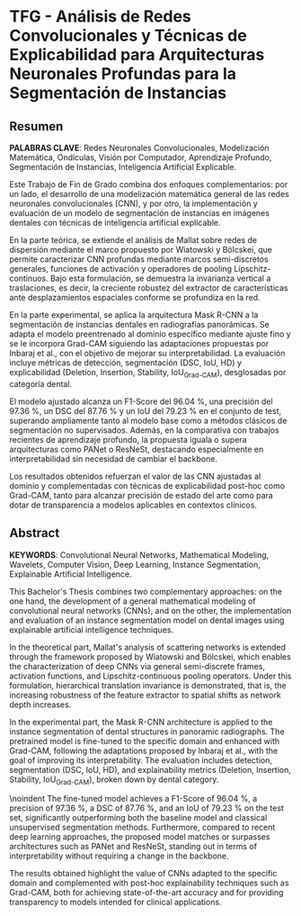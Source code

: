 # TFG - Análisis de Redes Convolucionales y Técnicas de Explicabilidad para Arquitecturas Neuronales Profundas para la Segmentación de Instancias

## Resumen

**PALABRAS CLAVE**: Redes Neuronales Convolucionales, Modelización Matemática, Ondículas, Visión por Computador, Aprendizaje Profundo, Segmentación de Instancias, Inteligencia Artificial Explicable.

Este Trabajo de Fin de Grado combina dos enfoques complementarios: por un lado, el desarrollo de una modelización matemática general de las redes neuronales convolucionales (CNN), y por otro, la implementación y evaluación de un modelo de segmentación de instancias en imágenes dentales con técnicas de inteligencia artificial explicable.

En la parte teórica, se extiende el análisis de Mallat sobre redes de dispersión mediante el marco propuesto por Wiatowski y Bölcskei, que permite caracterizar CNN profundas mediante marcos semi-discretos generales, funciones de activación y operadores de pooling Lipschitz-continuos. Bajo esta formulación, se demuestra la invarianza vertical a traslaciones, es decir, la creciente robustez del extractor de características ante desplazamientos espaciales conforme se profundiza en la red.

En la parte experimental, se aplica la arquitectura Mask R-CNN a la segmentación de instancias dentales en radiografías panorámicas. Se adapta el modelo preentrenado al dominio específico mediante ajuste fino y se le incorpora Grad-CAM siguiendo las adaptaciones propuestas por Inbaraj et al., con el objetivo de mejorar su interpretabilidad. La evaluación incluye métricas de detección, segmentación (DSC, IoU, HD) y explicabilidad (Deletion, Insertion, Stability, $\text{IoU}_{\text{Grad-CAM}}$), desglosadas por categoría dental.

El modelo ajustado alcanza un F1-Score del 96.04 %, una precisión del 97.36 %, un DSC del 87.76 % y un IoU del 79.23 % en el conjunto de test, superando ampliamente tanto al modelo base como a métodos clásicos de segmentación no supervisados. Además, en la comparativa con trabajos recientes de aprendizaje profundo, la propuesta iguala o supera arquitecturas como PANet o ResNeSt, destacando especialmente en interpretabilidad sin necesidad de cambiar el backbone.

Los resultados obtenidos refuerzan el valor de las CNN ajustadas al dominio y complementadas con técnicas de explicabilidad post-hoc como Grad-CAM, tanto para alcanzar precisión de estado del arte como para dotar de transparencia a modelos aplicables en contextos clínicos.

## Abstract

**KEYWORDS**: Convolutional Neural Networks, Mathematical Modeling, Wavelets, Computer Vision, Deep Learning, Instance Segmentation, Explainable Artificial Intelligence.

This Bachelor's Thesis combines two complementary approaches: on the one hand, the development of a general mathematical modeling of convolutional neural networks (CNNs), and on the other, the implementation and evaluation of an instance segmentation model on dental images using explainable artificial intelligence techniques.

In the theoretical part, Mallat's analysis of scattering networks is extended through the framework proposed by Wiatowski and Bölcskei, which enables the characterization of deep CNNs via general semi-discrete frames, activation functions, and Lipschitz-continuous pooling operators. Under this formulation, hierarchical translation invariance is demonstrated, that is, the increasing robustness of the feature extractor to spatial shifts as network depth increases.

In the experimental part, the Mask R-CNN architecture is applied to the instance segmentation of dental structures in panoramic radiographs. The pretrained model is fine-tuned to the specific domain and enhanced with Grad-CAM, following the adaptations proposed by Inbaraj et al., with the goal of improving its interpretability. The evaluation includes detection, segmentation (DSC, IoU, HD), and explainability metrics (Deletion, Insertion, Stability, $\text{IoU}_{\text{Grad-CAM}}$), broken down by dental category.

\noindent The fine-tuned model achieves a F1-Score of 96.04 %, a precision of 97.36 %, a DSC of 87.76 %, and an IoU of 79.23 % on the test set, significantly outperforming both the baseline model and classical unsupervised segmentation methods. Furthermore, compared to recent deep learning approaches, the proposed model matches or surpasses architectures such as PANet and ResNeSt, standing out in terms of interpretability without requiring a change in the backbone.

The results obtained highlight the value of CNNs adapted to the specific domain and complemented with post-hoc explainability techniques such as Grad-CAM, both for achieving state-of-the-art accuracy and for providing transparency to models intended for clinical applications.
